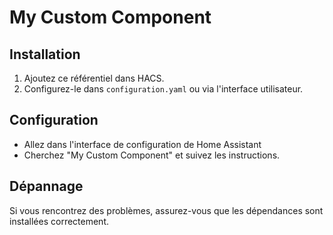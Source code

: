# My Custom Component

## Installation
1. Ajoutez ce référentiel dans HACS.
2. Configurez-le dans `configuration.yaml` ou via l'interface utilisateur.

## Configuration
- Allez dans l'interface de configuration de Home Assistant
- Cherchez "My Custom Component" et suivez les instructions.

## Dépannage
Si vous rencontrez des problèmes, assurez-vous que les dépendances sont installées correctement.
